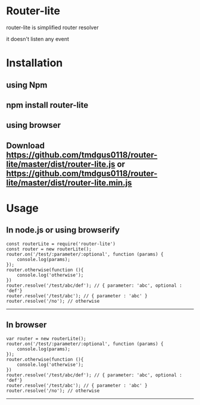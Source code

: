 # Router-lite

router-lite is simplified router resolver

it doesn't listen any event


# Installation

using Npm
-----------
npm install router-lite
-----------

using browser
----------
Download
    https://github.com/tmdgus0118/router-lite/master/dist/router-lite.js
or  https://github.com/tmdgus0118/router-lite/master/dist/router-lite.min.js
----------

# Usage

In node.js or using browserify
-----------
    const routerLite = require('router-lite')
    const router = new routerLite();
    router.on('/test/:parameter/:optional', function (params) {
        console.log(params); 
    });
    router.otherwise(function (){
        console.log('otherwise');
    })
    router.resolve('/test/abc/def'); // { parameter: 'abc', optional : 'def'}
    router.resolve('/test/abc'); // { parameter : 'abc' }
    router.resolve('/no'); // otherwise
-----------

In browser
-----------
    var router = new routerLite();
    router.on('/test/:parameter/:optional', function (params) {
        console.log(params); 
    });
    router.otherwise(function (){
        console.log('otherwise');
    })
    router.resolve('/test/abc/def'); // { parameter: 'abc', optional : 'def'}
    router.resolve('/test/abc'); // { parameter : 'abc' }
    router.resolve('/no'); // otherwise
-----------
